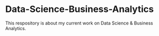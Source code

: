 # Data-Science-Business-Analytics
This respository is about my current work on Data Science &amp; Business Analytics.
